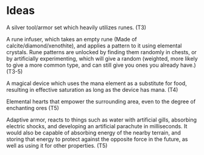 # Ideas

A silver tool/armor set which heavily utilizes runes. (T3)

A rune infuser, which takes an empty rune (Made of calcite/diamond/xenothite), and applies a pattern to it using elemental crystals.
Rune patterns are unlocked by finding them randomly in chests, or by artificially experimenting, which will give a random 
(weighted, more likely to give a more common type, and can still give you ones you already have.) (T3-5)

A magical device which uses the mana element as a substitute for food, resulting in effective saturation as long as the device has mana. (T4)

Elemental hearts that empower the surrounding area, even to the degree of enchanting ores (T5)

Adaptive armor, reacts to things such as water with artificial gills, absorbing electric shocks, and developing an artificial parachute in milliseconds.
It would also be capable of absorbing energy of the nearby terrain, and storing that energy to protect against the opposite force in the future, 
as well as using it for other properties. (T5)

